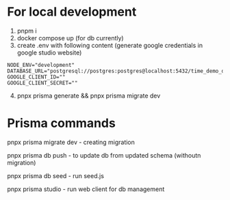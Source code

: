 For local development
===========

1. pnpm i
2. docker compose up (for db currently)
3. create .env with following content (generate google credentials in google studio website)

```
NODE_ENV="development"
DATABASE_URL="postgresql://postgres:postgres@localhost:5432/time_demo_dev"
GOOGLE_CLIENT_ID=""
GOOGLE_CLIENT_SECRET=""
```

4. pnpx prisma generate && pnpx prisma migrate dev

Prisma commands
===============


pnpx prisma migrate dev - creating migration

pnpx prisma db push - to update db from updated schema (withoutn migration)

pnpx prisma db seed - run seed.js

pnpx prisma studio - run web client for db management
